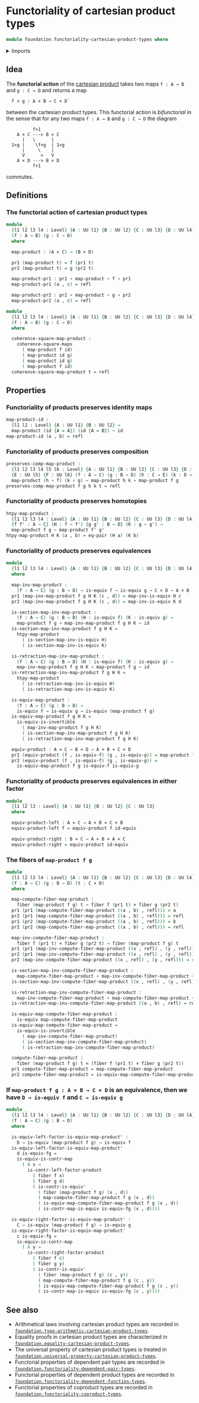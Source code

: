 # Functoriality of cartesian product types

```agda
module foundation.functoriality-cartesian-product-types where
```

<details><summary>Imports</summary>

```agda
open import foundation.dependent-pair-types
open import foundation.equality-cartesian-product-types
open import foundation.universe-levels

open import foundation-core.cartesian-product-types
open import foundation-core.commuting-squares-of-maps
open import foundation-core.contractible-maps
open import foundation-core.contractible-types
open import foundation-core.equivalences
open import foundation-core.fibers-of-maps
open import foundation-core.function-types
open import foundation-core.homotopies
open import foundation-core.identity-types
```

</details>

## Idea

The **functorial action** of the
[cartesian product](foundation-core.cartesian-product-types.md) takes two maps
`f : A → B` and `g : C → D` and returns a map

```text
  f × g : A × B → C × D`
```

between the cartesian product types. This functorial action is _bifunctorial_ in
the sense that for any two maps `f : A → B` and `g : C → D` the diagram

```text
          f×1
    A × C ---> B × C
      |   \      |
  1×g |    \f×g  | 1×g
      |     \    |
      V      >   V
    A × D ---> B × D
          f×1
```

commutes.

## Definitions

### The functorial action of cartesian product types

```agda
module _
  {l1 l2 l3 l4 : Level} {A : UU l1} {B : UU l2} {C : UU l3} {D : UU l4}
  (f : A → B) (g : C → D)
  where

  map-product : (A × C) → (B × D)

  pr1 (map-product t) = f (pr1 t)
  pr2 (map-product t) = g (pr2 t)

  map-product-pr1 : pr1 ∘ map-product ~ f ∘ pr1
  map-product-pr1 (a , c) = refl

  map-product-pr2 : pr2 ∘ map-product ~ g ∘ pr2
  map-product-pr2 (a , c) = refl

module _
  {l1 l2 l3 l4 : Level} {A : UU l1} {B : UU l2} {C : UU l3} {D : UU l4}
  (f : A → B) (g : C → D)
  where

  coherence-square-map-product :
    coherence-square-maps
      ( map-product f id)
      ( map-product id g)
      ( map-product id g)
      ( map-product f id)
  coherence-square-map-product t = refl
```

## Properties

### Functoriality of products preserves identity maps

```agda
map-product-id :
  {l1 l2 : Level} {A : UU l1} {B : UU l2} →
  map-product (id {A = A}) (id {A = B}) ~ id
map-product-id (a , b) = refl
```

### Functoriality of products preserves composition

```agda
preserves-comp-map-product :
  {l1 l2 l3 l4 l5 l6 : Level} {A : UU l1} {B : UU l2} {C : UU l3} {D : UU l4}
  {E : UU l5} {F : UU l6} (f : A → C) (g : B → D) (h : C → E) (k : D → F) →
  map-product (h ∘ f) (k ∘ g) ~ map-product h k ∘ map-product f g
preserves-comp-map-product f g h k t = refl
```

### Functoriality of products preserves homotopies

```agda
htpy-map-product :
  {l1 l2 l3 l4 : Level} {A : UU l1} {B : UU l2} {C : UU l3} {D : UU l4}
  {f f' : A → C} (H : f ~ f') {g g' : B → D} (K : g ~ g') →
  map-product f g ~ map-product f' g'
htpy-map-product H K (a , b) = eq-pair (H a) (K b)
```

### Functoriality of products preserves equivalences

```agda
module _
  {l1 l2 l3 l4 : Level} {A : UU l1} {B : UU l2} {C : UU l3} {D : UU l4}
  where

  map-inv-map-product :
    (f : A → C) (g : B → D) → is-equiv f → is-equiv g → C × D → A × B
  pr1 (map-inv-map-product f g H K (c , d)) = map-inv-is-equiv H c
  pr2 (map-inv-map-product f g H K (c , d)) = map-inv-is-equiv K d

  is-section-map-inv-map-product :
    (f : A → C) (g : B → D) (H : is-equiv f) (K : is-equiv g) →
    map-product f g ∘ map-inv-map-product f g H K ~ id
  is-section-map-inv-map-product f g H K =
    htpy-map-product
      ( is-section-map-inv-is-equiv H)
      ( is-section-map-inv-is-equiv K)

  is-retraction-map-inv-map-product :
    (f : A → C) (g : B → D) (H : is-equiv f) (K : is-equiv g) →
    map-inv-map-product f g H K ∘ map-product f g ~ id
  is-retraction-map-inv-map-product f g H K =
    htpy-map-product
      ( is-retraction-map-inv-is-equiv H)
      ( is-retraction-map-inv-is-equiv K)

  is-equiv-map-product :
    (f : A → C) (g : B → D) →
    is-equiv f → is-equiv g → is-equiv (map-product f g)
  is-equiv-map-product f g H K =
    is-equiv-is-invertible
      ( map-inv-map-product f g H K)
      ( is-section-map-inv-map-product f g H K)
      ( is-retraction-map-inv-map-product f g H K)

  equiv-product : A ≃ C → B ≃ D → A × B ≃ C × D
  pr1 (equiv-product (f , is-equiv-f) (g , is-equiv-g)) = map-product f g
  pr2 (equiv-product (f , is-equiv-f) (g , is-equiv-g)) =
    is-equiv-map-product f g is-equiv-f is-equiv-g
```

### Functoriality of products preserves equivalences in either factor

```agda
module _
  {l1 l2 l3 : Level} {A : UU l1} {B : UU l2} {C : UU l3}
  where

  equiv-product-left : A ≃ C → A × B ≃ C × B
  equiv-product-left f = equiv-product f id-equiv

  equiv-product-right : B ≃ C → A × B ≃ A × C
  equiv-product-right = equiv-product id-equiv
```

### The fibers of `map-product f g`

```agda
module _
  {l1 l2 l3 l4 : Level} {A : UU l1} {B : UU l2} {C : UU l3} {D : UU l4}
  (f : A → C) (g : B → D) (t : C × D)
  where

  map-compute-fiber-map-product :
    fiber (map-product f g) t → fiber f (pr1 t) × fiber g (pr2 t)
  pr1 (pr1 (map-compute-fiber-map-product ((a , b) , refl))) = a
  pr2 (pr1 (map-compute-fiber-map-product ((a , b) , refl))) = refl
  pr1 (pr2 (map-compute-fiber-map-product ((a , b) , refl))) = b
  pr2 (pr2 (map-compute-fiber-map-product ((a , b) , refl))) = refl

  map-inv-compute-fiber-map-product :
    fiber f (pr1 t) × fiber g (pr2 t) → fiber (map-product f g) t
  pr1 (pr1 (map-inv-compute-fiber-map-product ((x , refl) , (y , refl)))) = x
  pr2 (pr1 (map-inv-compute-fiber-map-product ((x , refl) , (y , refl)))) = y
  pr2 (map-inv-compute-fiber-map-product ((x , refl) , (y , refl))) = refl

  is-section-map-inv-compute-fiber-map-product :
    map-compute-fiber-map-product ∘ map-inv-compute-fiber-map-product ~ id
  is-section-map-inv-compute-fiber-map-product ((x , refl) , (y , refl)) = refl

  is-retraction-map-inv-compute-fiber-map-product :
    map-inv-compute-fiber-map-product ∘ map-compute-fiber-map-product ~ id
  is-retraction-map-inv-compute-fiber-map-product ((a , b) , refl) = refl

  is-equiv-map-compute-fiber-map-product :
    is-equiv map-compute-fiber-map-product
  is-equiv-map-compute-fiber-map-product =
    is-equiv-is-invertible
      ( map-inv-compute-fiber-map-product)
      ( is-section-map-inv-compute-fiber-map-product)
      ( is-retraction-map-inv-compute-fiber-map-product)

  compute-fiber-map-product :
    fiber (map-product f g) t ≃ (fiber f (pr1 t) × fiber g (pr2 t))
  pr1 compute-fiber-map-product = map-compute-fiber-map-product
  pr2 compute-fiber-map-product = is-equiv-map-compute-fiber-map-product
```

### If `map-product f g : A × B → C × D` is an equivalence, then we have `D → is-equiv f` and `C → is-equiv g`

```agda
module _
  {l1 l2 l3 l4 : Level} {A : UU l1} {B : UU l2} {C : UU l3} {D : UU l4}
  (f : A → C) (g : B → D)
  where

  is-equiv-left-factor-is-equiv-map-product' :
    D → is-equiv (map-product f g) → is-equiv f
  is-equiv-left-factor-is-equiv-map-product'
    d is-equiv-fg =
    is-equiv-is-contr-map
      ( λ x →
        is-contr-left-factor-product
          ( fiber f x)
          ( fiber g d)
          ( is-contr-is-equiv'
            ( fiber (map-product f g) (x , d))
            ( map-compute-fiber-map-product f g (x , d))
            ( is-equiv-map-compute-fiber-map-product f g (x , d))
            ( is-contr-map-is-equiv is-equiv-fg (x , d))))

  is-equiv-right-factor-is-equiv-map-product' :
    C → is-equiv (map-product f g) → is-equiv g
  is-equiv-right-factor-is-equiv-map-product'
    c is-equiv-fg =
    is-equiv-is-contr-map
      ( λ y →
        is-contr-right-factor-product
          ( fiber f c)
          ( fiber g y)
          ( is-contr-is-equiv'
            ( fiber (map-product f g) (c , y))
            ( map-compute-fiber-map-product f g (c , y))
            ( is-equiv-map-compute-fiber-map-product f g (c , y))
            ( is-contr-map-is-equiv is-equiv-fg (c , y))))
```

## See also

- Arithmetical laws involving cartesian product types are recorded in
  [`foundation.type-arithmetic-cartesian-product-types`](foundation.type-arithmetic-cartesian-product-types.md).
- Equality proofs in cartesian product types are characterized in
  [`foundation.equality-cartesian-product-types`](foundation.equality-cartesian-product-types.md).
- The universal property of cartesian product types is treated in
  [`foundation.universal-property-cartesian-product-types`](foundation.universal-property-cartesian-product-types.md).
- Functorial properties of dependent pair types are recorded in
  [`foundation.functoriality-dependent-pair-types`](foundation.functoriality-dependent-pair-types.md).
- Functorial properties of dependent product types are recorded in
  [`foundation.functoriality-dependent-function-types`](foundation.functoriality-dependent-function-types.md).
- Functorial properties of coproduct types are recorded in
  [`foundation.functoriality-coproduct-types`](foundation.functoriality-coproduct-types.md).
